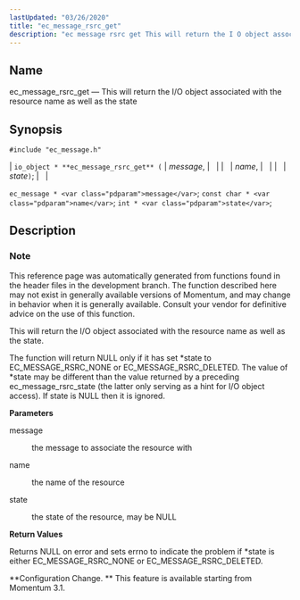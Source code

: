 ```yaml
---
lastUpdated: "03/26/2020"
title: "ec_message_rsrc_get"
description: "ec message rsrc get This will return the I O object associated with the resource name as well as the state io object ec message rsrc get message name state ec message message const char name int state This reference page was automatically generated from functions found in the header..."
---
```


<a name="apis.ec_message_rsrc_get"></a> 
## Name

ec_message_rsrc_get — This will return the I/O object associated with the resource name as well as the state

## Synopsis

`#include "ec_message.h"`

| `io_object * **ec_message_rsrc_get** (` | <var class="pdparam">message</var>, |   |
|   | <var class="pdparam">name</var>, |   |
|   | <var class="pdparam">state</var>`)`; |   |

`ec_message * <var class="pdparam">message</var>`;
`const char * <var class="pdparam">name</var>`;
`int * <var class="pdparam">state</var>`;<a name="idp56858592"></a> 
## Description

### Note

This reference page was automatically generated from functions found in the header files in the development branch. The function described here may not exist in generally available versions of Momentum, and may change in behavior when it is generally available. Consult your vendor for definitive advice on the use of this function.

This will return the I/O object associated with the resource name as well as the state.

The function will return NULL only if it has set *state to EC_MESSAGE_RSRC_NONE or EC_MESSAGE_RSRC_DELETED. The value of *state may be different than the value returned by a preceding ec_message_rsrc_state (the latter only serving as a hint for I/O object access). If state is NULL then it is ignored.

**<a name="idp56862288"></a> Parameters**

<dl class="variablelist">

<dt>message</dt>

<dd>

the message to associate the resource with

</dd>

<dt>name</dt>

<dd>

the name of the resource

</dd>

<dt>state</dt>

<dd>

the state of the resource, may be NULL

</dd>

</dl>

**<a name="idp56868736"></a> Return Values**

Returns NULL on error and sets errno to indicate the problem if *state is either EC_MESSAGE_RSRC_NONE or EC_MESSAGE_RSRC_DELETED.

**Configuration Change. ** This feature is available starting from Momentum 3.1.